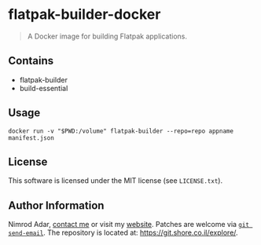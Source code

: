 # flatpak-builder-docker

> A Docker image for building Flatpak applications.

## Contains

- flatpak-builder
- build-essential

## Usage

`docker run -v "$PWD:/volume" flatpak-builder --repo=repo appname manifest.json`

## License

This software is licensed under the MIT license (see `LICENSE.txt`).

## Author Information

Nimrod Adar, [contact me](mailto:nimrod@shore.co.il) or visit my [website](
https://www.shore.co.il/). Patches are welcome via [`git send-email`](
http://git-scm.com/book/en/v2/Git-Commands-Email). The repository is located
at: <https://git.shore.co.il/explore/>.

